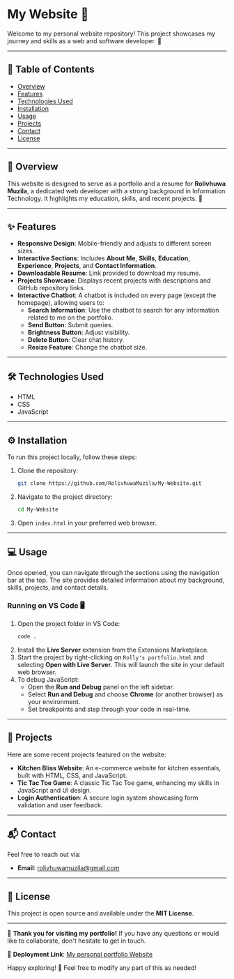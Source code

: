 # My Website 🎉

Welcome to my personal website repository! This project showcases my journey and skills as a web and software developer. 🌟  

---

## 📜 Table of Contents

- [Overview](#overview)  
- [Features](#features)  
- [Technologies Used](#technologies-used)  
- [Installation](#installation)  
- [Usage](#usage)  
- [Projects](#projects)  
- [Contact](#contact)  
- [License](#license)  

---

## 📖 Overview

This website is designed to serve as a portfolio and a resume for **Rolivhuwa Muzila**, a dedicated web developer with a strong background in Information Technology. It highlights my education, skills, and recent projects. 🚀

---

## ✨ Features

- **Responsive Design**: Mobile-friendly and adjusts to different screen sizes.  
- **Interactive Sections**: Includes **About Me**, **Skills**, **Education**, **Experience**, **Projects**, and **Contact Information**.  
- **Downloadable Resume**: Link provided to download my resume.  
- **Projects Showcase**: Displays recent projects with descriptions and GitHub repository links.  
- **Interactive Chatbot**: A chatbot is included on every page (except the homepage), allowing users to:  
  - **Search Information**: Use the chatbot to search for any information related to me on the portfolio.  
  - **Send Button**: Submit queries.  
  - **Brightness Button**: Adjust visibility.  
  - **Delete Button**: Clear chat history.  
  - **Resize Feature**: Change the chatbot size.

---

## 🛠️ Technologies Used

- HTML  
- CSS  
- JavaScript  

---

## ⚙️ Installation

To run this project locally, follow these steps:

1. Clone the repository:  
   ```bash
   git clone https://github.com/RolivhuwaMuzila/My-Website.git
   ```
2. Navigate to the project directory:  
   ```bash
   cd My-Website
   ```
3. Open `index.html` in your preferred web browser.

---

## 💻 Usage

Once opened, you can navigate through the sections using the navigation bar at the top. The site provides detailed information about my background, skills, projects, and contact details.

### Running on VS Code 🖥️

1. Open the project folder in VS Code:  
   ```bash
   code .
   ```
2. Install the **Live Server** extension from the Extensions Marketplace.  
3. Start the project by right-clicking on `Rolly's portfolio.html` and selecting **Open with Live Server**. This will launch the site in your default web browser.  
4. To debug JavaScript:  
   - Open the **Run and Debug** panel on the left sidebar.  
   - Select **Run and Debug** and choose **Chrome** (or another browser) as your environment.  
   - Set breakpoints and step through your code in real-time.  

---

## 🚀 Projects

Here are some recent projects featured on the website:

- **Kitchen Bliss Website**: An e-commerce website for kitchen essentials, built with HTML, CSS, and JavaScript.  
- **Tic Tac Toe Game**: A classic Tic Tac Toe game, enhancing my skills in JavaScript and UI design.  
- **Login Authentication**: A secure login system showcasing form validation and user feedback.

---

## 📬 Contact

Feel free to reach out via:  

- **Email**: [rolivhuwamuzila@gmail.com](mailto:rolivhuwamuzila@gmail.com)  
 

---

## 📄 License

This project is open source and available under the **MIT License**.  

---

🎉 **Thank you for visiting my portfolio!** If you have any questions or would like to collaborate, don't hesitate to get in touch.  

🔗 **Deployment Link**: [My personal portfolio Website](https://rolivhuwamuzila.github.io/Roli-s-Portfolio/)  

Happy exploring! 🌟
Feel free to modify any part of this as needed!

